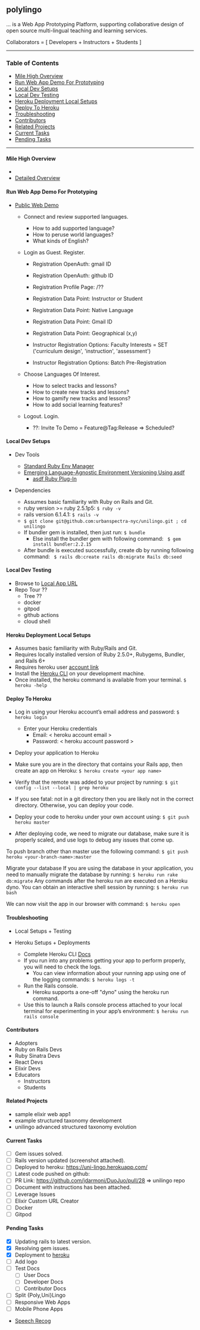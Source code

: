 ## polylingo ![]()

... is a Web App Prototyping Platform, supporting collaborative design of open source multi-lingual teaching and learning services.

Collaborators = [ Developers + Instructors + Students ]

---

### Table of Contents
- [Mile High Overview](#mile-high-0overview)
- [Run Web App Demo For Prototyping](#run-web-app-demo-for-prototyping)
- [Local Dev Setups](#local-dev-setups)
- [Local Dev Testing](#local-dev-testing)
- [Heroku Deployment Local Setups](#heroku-deployment-local-setups)
- [Deploy To Heroku](#deploy-to-heroku)
- [Troubleshooting](#troubleshooting)
- [Contributors](#contributors)
- [Related Projects](#related-projects)
- [Current Tasks](#current-tasks)
- [Pending Tasks](#pending-tasks)

---

#### Mile High Overview
- 
- [Detailed Overview](/readmeResources/detailed-overview.md)

#### Run Web App Demo For Prototyping

- [Public Web Demo](https://uni-lingo.herokuapp.com/)
  - Connect and review supported languages.
    - How to add supported language?
    - How to peruse world languages?
    - What kinds of English?

  - Login as Guest. Register.
    - Registration OpenAuth: gmail ID
    - Registration OpenAuth: github ID
    - Registration Profile Page: /??
    - Registration Data Point: Instructor or Student
    - Registration Data Point: Native Language
    - Registration Data Point: Gmail ID
    - Registration Data Point: Geographical (x,y)

    - Instructor Registration Options: Faculty Interests = SET ('curriculum design', 'instruction', 'assessment')
    - Instructor Registration Options: Batch Pre-Registration

  - Choose Languages Of Interest.
    - How to select tracks and lessons?
    - How to create new tracks and lessons?
    - How to gamify new tracks and lessons?
    - How to add social learning features?

  - Logout. Login.
    - ??: Invite To Demo = Feature@Tag:Release => Scheduled?

#### Local Dev Setups

- Dev Tools
  - [Standard Ruby Env Manager](https://github.com/rbenv/rbenv)
  - [Emerging Language-Agnostic Environment Versioning Using asdf](https://asdf-vm.com/)
    - [asdf Ruby Plug-In](https://github.com/asdf-vm/asdf-ruby)

- Dependencies
  - Assumes basic familiarity with Ruby on Rails and Git.
  - ruby version >= ruby 2.5.1p5: ``` $ ruby -v ```
  - rails version 6.1.4.1: ``` $ rails -v ```
  - ``` $ git clone git@github.com:urbanspectra-nyc/unilingo.git ; cd unilingo ```
  - If bundler gem is installed, then just run: ``` $ bundle ```
    - Else install the bundler gem with following command: ``` $ gem install bundler:2.2.15```
  - After bundle is executed successfully, create db by running following command: ``` $ rails db:create rails db:migrate Rails db:seed```

#### Local Dev Testing
- Browse to [Local App URL](https://localhost:34456)
- Repo Tour ??
  - Tree ??
  - docker
  - gitpod
  - github actions
  - cloud shell

#### Heroku Deployment Local Setups
- Assumes basic familiarity with Ruby/Rails and Git.
- Requires locally installed version of Ruby 2.5.0+, Rubygems, Bundler, and Rails 6+
- Requires heroku user [account link](https://signup.heroku.com/devcenter)
- Install the [Heroku CLI](https://devcenter.heroku.com/articles/heroku-cli#download-and-install) on your development machine.
- Once installed, the heroku command is available from your terminal.  ``` $ heroku -help ```

#### Deploy To Heroku
- Log in using your Heroku account’s email address and password:  ```$ heroku login```
  - Enter your Heroku credentials
    - Email: < heroku account email >
    - Password: < heroku account password >

- Deploy your application to Heroku
- Make sure you are in the directory that contains your Rails app, then create an app on Heroku:
```$ heroku create <your app name>```

- Verify that the remote was added to your project by running:
```$ git config --list --local | grep heroku```

- If you see fatal: not in a git directory then you are likely not in the correct directory. Otherwise, you can deploy your code.

- Deploy your code to heroku under your own account using: ``` $ git push heroku master ```

- After deploying code, we need to migrate our database, make sure it is properly scaled, and use logs to debug any issues that come up.

To push branch other than master use the following command:  ``` $ git push heroku <your-branch-name>:master ```

Migrate your database 
If you are using the database in your application, you need to manually migrate the database by running:
``` $ heroku run rake db:migrate ```
Any commands after the heroku run are executed on a Heroku dyno.
You can obtain an interactive shell session by running: ``` $ heroku run bash ```

We can now visit the app in our browser with command: ``` $ heroku open ```


#### Troubleshooting

- Local Setups + Testing

- Heroku Setups + Deployments
  - Complete Heroku CLI [Docs](https://devcenter.heroku.com/categories/command-line)
  - If you run into any problems getting your app to perform properly, you will need to check the logs.
    - You can view information about your running app using one of the logging commands: ``` $ heroku logs -t ```
  - Run the Rails console.
    - Heroku supports a one-off "dyno" using the heroku run command.
  - Use this to launch a Rails console process attached to your local terminal for experimenting in your app’s environment:
  ``` $ heroku run rails console ```

#### Contributors
- Adopters
- Ruby on Rails Devs
- Ruby Sinatra Devs
- React Devs
- Elixir Devs
- Educators
  - Instructors
  - Students

#### Related Projects
- sample elixir web app1
- example structured taxonomy development
- unilingo advanced structured taxonomy evolution

#### Current Tasks
- [ ] Gem issues solved.
- [ ] Rails version updated (screenshot attached).
- [ ] Deployed to heroku: https://uni-lingo.herokuapp.com/
- [ ] Latest code pushed on github:
- [ ] PR Link: https://github.com/jdarmoni/DuoJuo/pull/28 => unilingo repo
- [ ] Document with instructions has been attached.
- [ ] Leverage Issues
- [ ] Elixir Custom URL Creator
- [ ] Docker
- [ ] Gitpod

#### Pending Tasks
- [x] Updating rails to latest version.
- [x] Resolving gem issues.
- [x] Deployment to [heroku](https://uni-lingo.herokuapp.com/)
- [ ] Add logo
- [ ] Test Docs
  - [ ] User Docs
  - [ ] Developer Docs
  - [ ] Contributor Docs
- [ ] Split {Poly,Uni}Lingo
- [ ] Responsive Web Apps
- [ ] Mobile Phone Apps
- [Speech Recog](https://www.youtube.com/watch?v=-rQ_OmPj300&ab_channel=TensorProgramming)
